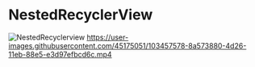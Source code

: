 # NestedRecyclerView
![NestedRecyclerview](https://user-images.githubusercontent.com/45175051/103457504-fa18f380-4d25-11eb-91a8-dff4af69dac2.jpg)
https://user-images.githubusercontent.com/45175051/103457578-8a573880-4d26-11eb-88e5-e3d97efbcd6c.mp4

